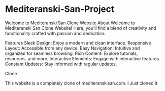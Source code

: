 # Mediteranski-San-Project
Welcome to Mediteranski San Clone Website
About
Welcome to Mediteranski San Clone Website! Here, you'll find a blend of creativity and functionality crafted with passion and dedication. 

 Features
Sleek Design: Enjoy a modern and clean interface.
Responsive Layout: Accessible from any device.
Easy Navigation: Intuitive and organized for seamless browsing.
Rich Content: Explore tutorials, resources, and more.
Interactive Elements: Engage with interactive features.
Constant Updates: Stay informed with regular updates.


Clone

This website is a completely clone of mediteranskisan.com. I Just cloned it.
